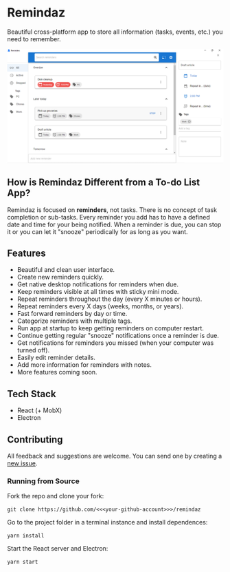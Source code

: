 # Remindaz

Beautiful cross-platform app to store all information (tasks, events, etc.) you need to remember.

![A screenshot of Remindaz](media/screenshot-1.png)

## How is Remindaz Different from a To-do List App?

Remindaz is focused on **reminders**, not tasks. There is no concept of task completion or sub-tasks. Every reminder you add has to have a defined date and time for your being notified. When a reminder is due, you can stop it or you can let it "snooze" periodically for as long as you want.

## Features
- Beautiful and clean user interface.
- Create new reminders quickly.
- Get native desktop notifications for reminders when due.
- Keep reminders visible at all times with sticky mini mode.
- Repeat reminders throughout the day (every X minutes or hours).
- Repeat reminders every X days (weeks, months, or years).
- Fast forward reminders by day or time.
- Categorize reminders with multiple tags.
- Run app at startup to keep getting reminders on computer restart.
- Continue getting regular "snooze" notifications once a reminder is due.
- Get notifications for reminders you missed (when your computer was turned off).
- Easily edit reminder details.
- Add more information for reminders with notes.
- More features coming soon.

## Tech Stack
- React (+ MobX)
- Electron

## Contributing

All feedback and suggestions are welcome. You can send one by creating a [new issue](https://github.com/tariibaba/remindaz/issues/new).

### Running from Source

Fork the repo and clone your fork:

```console
git clone https://github.com/<<<your-github-account>>>/remindaz
```

Go to the project folder in a terminal instance and install dependences:

```console
yarn install
```

Start the React server and Electron:

```console
yarn start
```
